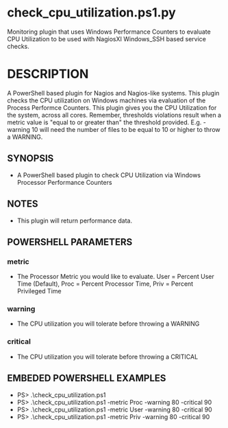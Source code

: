 # check_cpu_utilization.ps1.py
Monitoring plugin that uses Windows Performance Counters to evaluate CPU Utilization to be used with NagiosXI Windows_SSH based service checks.

# DESCRIPTION
A PowerShell based plugin for Nagios and Nagios-like systems. This plugin checks the CPU utilization on Windows machines via evaluation of the Process Performce Counters. 
This plugin gives you the CPU Utilization for the system, across all cores.
Remember, thresholds violations result when a metric value is "equal to or greater than" the threshold provided.
E.g. -warning 10 will need the number of files to be equal to 10 or higher to throw a WARNING.

## SYNOPSIS
- A PowerShell based plugin to check CPU Utilization via Windows Processor Performance Counters

## NOTES
- This plugin will return performance data.

## POWERSHELL PARAMETERS

### metric
- The Processor Metric you would like to evaluate. User = Percent User Time (Default), Proc = Percent Processor Time, Priv = Percent Privileged Time 

### warning
- The CPU utilization you will tolerate before throwing a WARNING

### critical
- The CPU utilization you will tolerate before throwing a CRITICAL

## EMBEDED POWERSHELL EXAMPLES
- PS> .\check_cpu_utilization.ps1
- PS> .\check_cpu_utilization.ps1 -metric Proc -warning 80 -critical 90
- PS> .\check_cpu_utilization.ps1 -metric User -warning 80 -critical 90
- PS> .\check_cpu_utilization.ps1 -metric Priv -warning 80 -critical 90
